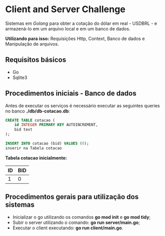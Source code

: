 # Client and Server Challenge

Sistemas em *Golang* para obter a cotação do dólar em real - USDBRL - e armazená-lo em um arquivo local e em um banco de dados.

**Utilizando para isso:** Requisições Http, Context, Banco de dados e Manipulação de arquivos.

## Requisitos básicos

- Go
- Sqlite3

## Procedimentos iniciais - Banco de dados

Antes de executar os serviços é necessário executar as seguintes queries no banco **./db/db-cotacao.db**:

```sql
CREATE TABLE cotacao (
    id INTEGER PRIMARY KEY AUTOINCREMENT,
    bid text
);

INSERT INTO cotacao (bid) VALUES (0);
inserir na Tabela cotacao
```

**Tabela cotacao inicialmente:**

| ID    | BID  |
| --- | --- |
| 1   | 0 |


## Procedimentos gerais para utilização dos sistemas

- Inicializar o go utilizando os comandos **go mod init** e **go mod tidy**;
- Subir o server utilizando o comando: **go run server/main.go**;
- Executar o client executando: **go run client/main.go**.
